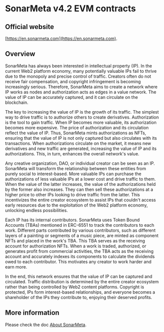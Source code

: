 # SonarMeta v4.2 EVM contracts

## Official website

[https://en.sonarmeta.com](https://en.sonarmeta.com).

## Overview

SonarMeta has always been interested in intellectual property (IP). In the current Web2 platform economy, many potentially valuable IPs fail to thrive due to the monopoly and precise control of traffic. Creators often do not receive fair compensation, and copyright infringement is becoming increasingly serious. Therefore, SonarMeta aims to create a network where IP works as nodes and authorization acts as edges in a value network. The value of IP can be accurately captured, and it can circulate on the blockchain.

The key to increasing the value of IP is the growth of its traffic. The simplest way to drive traffic is to authorize others to create derivatives. Authorization is the tool to gain traffic. When IP becomes more valuable, its authorization becomes more expensive. The price of authorization and its circulation reflect the value of IP. Thus, SonarMeta mints authorizations as NFTs, ensuring that the value of IP is not only captured but also circulates with its transactions. When authorizations circulate on the market, it means new derivatives and new traffic are generated, increasing the value of IP and its authorizations. This, in turn, enhances the overall network's value.

Any creative organization, DAO, or individual creator can be seen as an IP. SonarMeta will transform the relationship between these entities from purely social to interest-based. More valuable IPs can purchase the authorizations of less valuable IPs at a lower cost and drive traffic to them. When the value of the latter increases, the value of the authorizations held by the former also increases. They can then sell these authorizations at a higher price to other IPs looking to drive traffic from the latter. This incentivizes the entire creator ecosystem to assist IPs that couldn't access early resources due to the exploitation of the Web2 platform economy, unlocking endless possibilities.

Each IP has its internal contributors. SonarMeta uses Token Bound Accounts (TBAs) mentioned in ERC-6551 to track the contributors to each work. Different parts contributed by various contributors, such as different layers of a painting or segments of a music piece, are minted as component NFTs and placed in the work's TBA. This TBA serves as the receiving account for authorization NFTs. When a work is traded, authorized, or generates profit from commercial activities, the TBA acts as the receiving account and accurately indexes its components to calculate the dividends owed to each contributor. This motivates any creator to work harder and earn more.

In the end, this network ensures that the value of IP can be captured and circulated. Traffic distribution is determined by the entire creator ecosystem rather than being controlled by Web2 content platforms. Copyright is protected, IPs form interest-based relationships, and everyone becomes a shareholder of the IPs they contribute to, enjoying their deserved profits.

## More information

Please check the doc [About SonarMeta](https://sonarx666.feishu.cn/docx/XyLndXhftoXz1GxkCYAcOIdrn1U?from=from_copylink).
